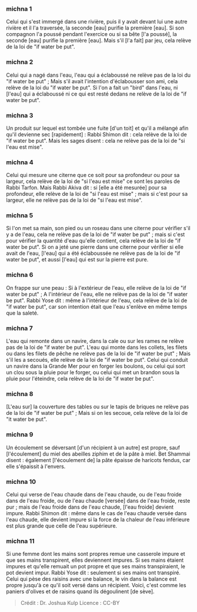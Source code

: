 
### michna 1
Celui qui s'est immergé dans une rivière, puis il y avait devant lui une autre rivière et il l'a traversée, la seconde [eau] purifie la première [eau]. Si son compagnon l'a poussé pendant l'exercice ou si sa bête [l'a poussé], la seconde [eau] purifie la première [eau]. Mais s'il [l'a fait] par jeu, cela relève de la loi de "if water be put".

### michna 2
Celui qui a nagé dans l'eau, l'eau qui a éclaboussé ne relève pas de la loi du "if water be put" ; Mais s'il avait l'intention d'éclabousser son ami, cela relève de la loi du "if water be put". Si l'on a fait un "bird" dans l'eau, ni [l'eau] qui a éclaboussé ni ce qui est resté dedans ne relève de la loi de "if water be put".

### michna 3
Un produit sur lequel est tombée une fuite [d'un toit] et qu'il a mélangé afin qu'il devienne sec [rapidement] : Rabbi Shimon dit : cela relève de la loi de "if water be put". Mais les sages disent : cela ne relève pas de la loi de "si l'eau est mise".

### michna 4
Celui qui mesure une citerne que ce soit pour sa profondeur ou pour sa largeur, cela relève de la loi de "si l'eau est mise" ce sont les paroles de Rabbi Tarfon. Mais Rabbi Akiva dit : si [elle a été mesurée] pour sa profondeur, elle relève de la loi de "si l'eau est mise" ; mais si c'est pour sa largeur, elle ne relève pas de la loi de "si l'eau est mise".

### michna 5
Si l'on met sa main, son pied ou un roseau dans une citerne pour vérifier s'il y a de l'eau, cela ne relève pas de la loi de "if water be put" ; mais si c'est pour vérifier la quantité d'eau qu'elle contient, cela relève de la loi de "if water be put". Si on a jeté une pierre dans une citerne pour vérifier si elle avait de l'eau, [l'eau] qui a été éclaboussée ne relève pas de la loi de "if water be put", et aussi [l'eau] qui est sur la pierre est pure.

### michna 6
On frappe sur une peau : Si à l'extérieur de l'eau, elle relève de la loi de "if water be put" ; A l'intérieur de l'eau, elle ne relève pas de la loi de "if water be put". Rabbi Yose dit : même à l'intérieur de l'eau, cela relève de la loi de "if water be put", car son intention était que l'eau s'enlève en même temps que la saleté.

### michna 7
L'eau qui remonte dans un navire, dans la cale ou sur les rames ne relève pas de la loi de "if water be put". L'eau qui monte dans les collets, les filets ou dans les filets de pêche ne relève pas de la loi de "if water be put" ; Mais s'il les a secoués, elle relève de la loi de "if water be put". Celui qui conduit un navire dans la Grande Mer pour en forger les boulons, ou celui qui sort un clou sous la pluie pour le forger, ou celui qui met un brandon sous la pluie pour l'éteindre, cela relève de la loi de "if water be put".

### michna 8
[L'eau sur] la couverture des tables ou sur le tapis de briques ne relève pas de la loi de "if water be put" ; Mais si on les secoue, cela relève de la loi de "it water be put".

### michna 9
Un écoulement se déversant [d'un récipient à un autre] est propre, sauf [l'écoulement] du miel des abeilles ziphim et de la pâte à miel. Bet Shammai disent : également [l'écoulement de] la pâte épaisse de haricots fendus, car elle s'épaissit à l'envers.

### michna 10
Celui qui verse de l'eau chaude dans de l'eau chaude, ou de l'eau froide dans de l'eau froide, ou de l'eau chaude [versée] dans de l'eau froide, reste pur ; mais de l'eau froide dans de l'eau chaude, [l'eau froide] devient impure. Rabbi Shimon dit : même dans le cas de l'eau chaude versée dans l'eau chaude, elle devient impure si la force de la chaleur de l'eau inférieure est plus grande que celle de l'eau supérieure.

### michna 11
Si une femme dont les mains sont propres remue une casserole impure et que ses mains transpirent, elles deviennent impures. Si ses mains étaient impures et qu'elle remuait un pot propre et que ses mains transpiraient, le pot devient impur. Rabbi Yose dit : seulement si ses mains ont transpiré. Celui qui pèse des raisins avec une balance, le vin dans la balance est propre jusqu'à ce qu'il soit versé dans un récipient. Voici, c'est comme les paniers d'olives et de raisins quand ils dégoulinent [de sève].

>Crédit : Dr. Joshua Kulp
>Licence : CC-BY